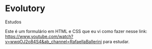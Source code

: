 # Evolutory

Estudos

Este é um formulário em HTML e CSS que eu vi como fazer nesse link: https://www.youtube.com/watch?v=wwqOJ2o84S4&ab_channel=RafaellaBallerini para estudar.

